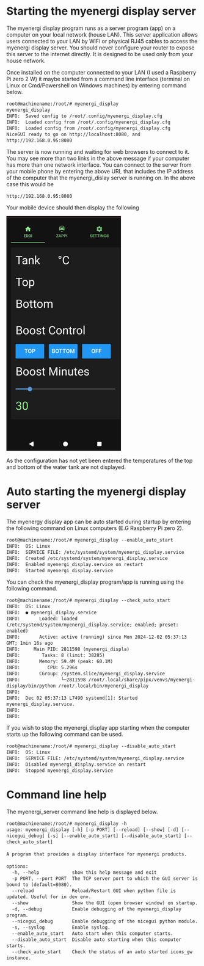 # Starting the myenergi display server

The myenergi display program runs as a server program (app) on a computer on your local network (house LAN).
This server application allows users connected to your LAN by WiFi or physical RJ45 cables to access
the myenergi display server. You should never configure your router to expose this server to the
internet directly. It is designed to be used only from your house network.

Once installed on the computer connected to your LAN (I used a Raspberry Pi zero 2 W) it maybe started from
a command line interface (terminal on Linux or Cmd/Powershell on Windows machines) by entering command below.

```
root@machinename:/root/# myenergi_display
myenergi_display
INFO:  Saved config to /root/.config/myenergi_display.cfg
INFO:  Loaded config from /root/.config/myenergi_display.cfg
INFO:  Loaded config from /root/.config/myenergi_display.cfg
NiceGUI ready to go on http://localhost:8080, and http://192.168.0.95:8080
```

The server is now running and waiting for web browsers to connect to it. You may see more than two links in the above message if your computer has more than one network interface. You can connect to the server from your mobile phone by entering the above URL that includes the IP address of the computer that the myenergi_dislay server is running on. In the above case this would be

```
http://192.168.0.95:8080
```

Your mobile device should then display the following

<img src="images/startup_no_configuration.png" width="300"/>

As the configuration has not yet been entered the temperatures of the top and bottom of the water tank are not displayed.


# Auto starting the myenergi display server
The myenergy display app can be auto started during startup by entering the following command on Linux computers (E.G Raspberry Pi zero 2).

```
root@machinename:/root/# myenergi_display --enable_auto_start
INFO:  OS: Linux
INFO:  SERVICE FILE: /etc/systemd/system/myenergi_display.service
INFO:  Created /etc/systemd/system/myenergi_display.service
INFO:  Enabled myenergi_display.service on restart
INFO:  Started myenergi_display.service
```

You can check the myenergi_display program/app is running using the following command.

```
root@machinename:/root/# myenergi_display --check_auto_start
INFO:  OS: Linux
INFO:  ● myenergi_display.service
INFO:       Loaded: loaded (/etc/systemd/system/myenergi_display.service; enabled; preset: enabled)
INFO:       Active: active (running) since Mon 2024-12-02 05:37:13 GMT; 1min 16s ago
INFO:     Main PID: 2811598 (myenergi_displa)
INFO:        Tasks: 8 (limit: 38285)
INFO:       Memory: 59.4M (peak: 60.1M)
INFO:          CPU: 5.296s
INFO:       CGroup: /system.slice/myenergi_display.service
INFO:               └─2811598 /root/.local/share/pipx/venvs/myenergi-display/bin/python /root/.local/bin/myenergi_display
INFO:
INFO:  Dec 02 05:37:13 L7490 systemd[1]: Started myenergi_display.service.
INFO:
INFO:
```

If you wish to stop the myenergi_display app starting when the computer starts up the following command can be used.

```
root@machinename:/root/# myenergi_display --disable_auto_start
INFO:  OS: Linux
INFO:  SERVICE FILE: /etc/systemd/system/myenergi_display.service
INFO:  Disabled myenergi_display.service on restart
INFO:  Stopped myenergi_display.service
```

# Command line help
The myenergi_server command line help is displayed below.

```
root@machinename:/root/# myenergi_display -h
usage: myenergi_display [-h] [-p PORT] [--reload] [--show] [-d] [--nicegui_debug] [-s] [--enable_auto_start] [--disable_auto_start] [--check_auto_start]

A program that provides a display interface for myenergi products.

options:
  -h, --help            show this help message and exit
  -p PORT, --port PORT  The TCP server port to which the GUI server is bound to (default=8080).
  --reload              Reload/Restart GUI when python file is updated. Useful for in dev env.
  --show                Show the GUI (open browser window) on startup.
  -d, --debug           Enable debugging of the myenergi_display program.
  --nicegui_debug       Enable debugging of the nicegui python module.
  -s, --syslog          Enable syslog.
  --enable_auto_start   Auto start when this computer starts.
  --disable_auto_start  Disable auto starting when this computer starts.
  --check_auto_start    Check the status of an auto started icons_gw instance.
```


